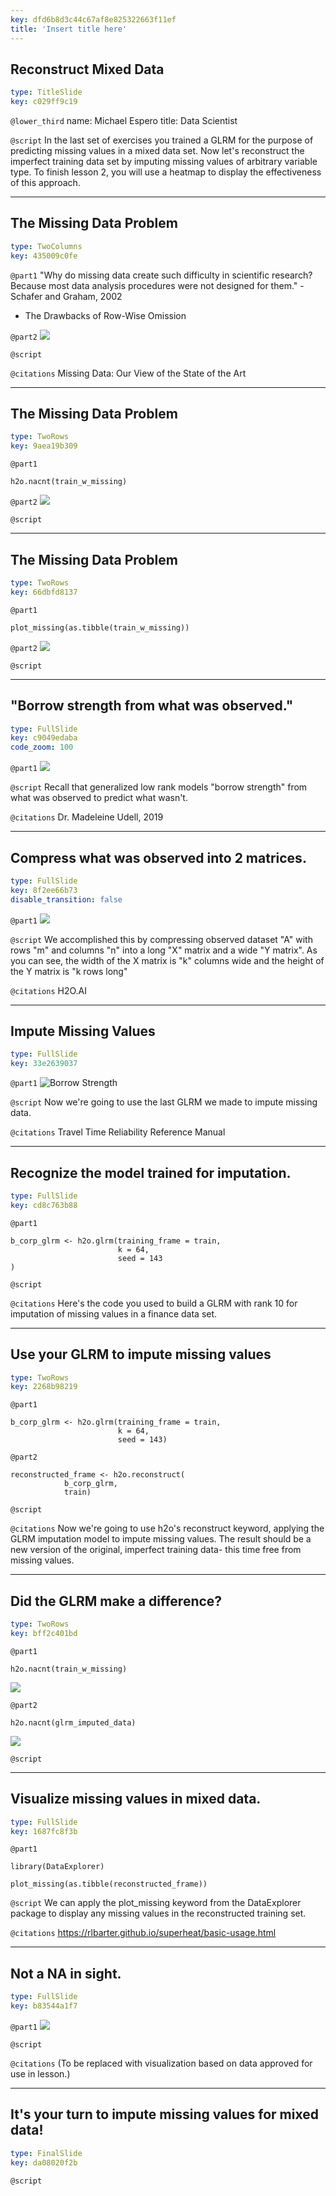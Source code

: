 ```yaml
---
key: dfd6b8d3c44c67af8e825322663f11ef
title: 'Insert title here'
---
```


## Reconstruct Mixed Data

```yaml
type: TitleSlide
key: c029ff9c19
```

`@lower_third`
name: Michael Espero
title: Data Scientist

`@script`
In the last set of exercises you trained a GLRM for the purpose of predicting missing values in a mixed data set. Now let's reconstruct the imperfect training data set by imputing missing values of arbitrary variable type. To finish lesson 2, you will use a heatmap to display the effectiveness of this approach.

---

## The Missing Data Problem

```yaml
type: TwoColumns
key: 435009c0fe
```

`@part1`
"Why do missing data create such difficulty in scientific research? Because most data analysis procedures were not designed for them." - Schafer and Graham, 2002

- The Drawbacks of Row-Wise Omission

`@part2`
![](https://assets.datacamp.com/production/repositories/5309/datasets/fe062ae5a4b84d09fe3eecc646a3194b741eb127/missing%20data,%20binary%20code.jpg)

`@script`


`@citations`
Missing Data: Our View of the State of the Art

---

## The Missing Data Problem

```yaml
type: TwoRows
key: 9aea19b309
```

`@part1`
```
h2o.nacnt(train_w_missing) 
```

`@part2`
![](https://assets.datacamp.com/production/repositories/5309/datasets/e9d9dc6984fee43aa0429dfbcecd244027fbace4/Screen%20Shot%202019-08-18%20at%202.22.34%20PM.png)

`@script`


---

## The Missing Data Problem

```yaml
type: TwoRows
key: 66dbfd8137
```

`@part1`
```
plot_missing(as.tibble(train_w_missing))
```

`@part2`
![](https://assets.datacamp.com/production/repositories/5309/datasets/5fe1af78a4ac148758baae6780f8a49bdae0afee/Screen%20Shot%202019-08-18%20at%201.59.25%20PM.png)

`@script`


---

## "Borrow strength from what was observed."

```yaml
type: FullSlide
key: c9049edaba
code_zoom: 100
```

`@part1`
![](https://assets.datacamp.com/production/repositories/5309/datasets/dc30de6e823a334afc7f8c45c82edace02c08f14/Tutorial%20on%20Visualization%20with%20Generalized%20Low%20Rank%20Models.png)

`@script`
Recall that generalized low rank models "borrow strength" from what was observed to predict what wasn't.

`@citations`
Dr. Madeleine Udell, 2019

---

## Compress what was observed into 2 matrices.

```yaml
type: FullSlide
key: 8f2ee66b73
disable_transition: false
```

`@part1`
![](https://assets.datacamp.com/production/repositories/5309/datasets/2620bd81d3825c1ae39b1745d3a9c46d94a39198/glrm_matrix_decomposition.png)

`@script`
We accomplished this by compressing observed dataset "A" with rows "m" and columns "n" into a long "X" matrix and a wide "Y matrix". As you can see, the width of the X matrix is "k" columns wide and the height of the Y matrix is "k rows long"

`@citations`
H2O.AI

---

## Impute Missing Values

```yaml
type: FullSlide
key: 33e2639037
```

`@part1`
![Borrow Strength](https://assets.datacamp.com/production/repositories/5309/datasets/8dc00c4c27fc964086c107a1c80e7e92e5baf39c/Imputation.jpg)

`@script`
Now we're going to use the last GLRM we made to impute missing data.

`@citations`
Travel Time Reliability Reference Manual

---

## Recognize the model trained for imputation.

```yaml
type: FullSlide
key: cd8c763b88
```

`@part1`
```
b_corp_glrm <- h2o.glrm(training_frame = train,
                        k = 64,
                        seed = 143
)
```

`@script`


`@citations`
Here's the code you used to build a GLRM with rank 10 for imputation of missing values in a finance data set.

---

## Use your GLRM to impute missing values

```yaml
type: TwoRows
key: 2268b98219
```

`@part1`
```
b_corp_glrm <- h2o.glrm(training_frame = train,
                        k = 64,
                        seed = 143)
```

`@part2`
```
reconstructed_frame <- h2o.reconstruct(
			b_corp_glrm,
            train)
```

`@script`


`@citations`
Now we're going to use h2o's reconstruct keyword, applying the GLRM imputation model to impute missing values. The result should be a new version of the original, imperfect training data- this time free from missing values.

---

## Did the GLRM make a difference?

```yaml
type: TwoRows
key: bff2c401bd
```

`@part1`
```
h2o.nacnt(train_w_missing) 
```
![](https://assets.datacamp.com/production/repositories/5309/datasets/e9d9dc6984fee43aa0429dfbcecd244027fbace4/Screen%20Shot%202019-08-18%20at%202.22.34%20PM.png)

`@part2`
```
h2o.nacnt(glrm_imputed_data) 
```
![](https://assets.datacamp.com/production/repositories/5309/datasets/cdedce86f94b48a01e5c6ce423b0bc6d553faf0b/Screen%20Shot%202019-08-18%20at%202.25.21%20PM.png)

`@script`


---

## Visualize missing values in mixed data.

```yaml
type: FullSlide
key: 1687fc8f3b
```

`@part1`
```
library(DataExplorer)

plot_missing(as.tibble(reconstructed_frame))
```

`@script`
We can apply the plot_missing keyword from the DataExplorer package to display any missing values in the reconstructed training set.

`@citations`
https://rlbarter.github.io/superheat/basic-usage.html

---

## Not a NA in sight.

```yaml
type: FullSlide
key: b83544a1f7
```

`@part1`
![](https://assets.datacamp.com/production/repositories/5309/datasets/dcbf398c17d12761bd3ae55599813d896ffe7a67/Screen%20Shot%202019-08-18%20at%201.49.20%20PM.png)

`@script`


`@citations`
(To be replaced with visualization based on data approved for use in lesson.)

---

## It's your turn to impute missing values for mixed data!

```yaml
type: FinalSlide
key: da08020f2b
```

`@script`
